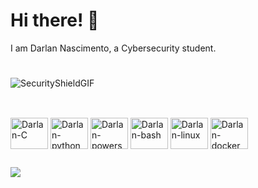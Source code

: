 # Hi there! 🫡
I am Darlan Nascimento, a Cybersecurity student. 
#
![SecurityShieldGIF](https://github.com/zangwclio/zangwclio/assets/104589085/2455a81f-43b9-4fd7-9022-d0cc53bc6820)

##

<div style= "display: inline_block"><br>
<img align="center" alt="Darlan-C" height="50" width="60" src="https://cdn.jsdelivr.net/gh/devicons/devicon@latest/icons/c/c-original.svg" />
<img align="center" alt="Darlan-python" height="50" width="60" src="https://cdn.jsdelivr.net/gh/devicons/devicon@latest/icons/python/python-original.svg" />
<img align="center" alt="Darlan-powershell" height="50" width="60" src="https://cdn.jsdelivr.net/gh/devicons/devicon@latest/icons/powershell/powershell-original.svg" />
<img align="center" alt="Darlan-bash" height="50" width="60" src="https://cdn.jsdelivr.net/gh/devicons/devicon@latest/icons/bash/bash-original.svg" />
<img align="center" alt="Darlan-linux" height="50" width="60" src="https://cdn.jsdelivr.net/gh/devicons/devicon@latest/icons/linux/linux-original.svg" />
<img align="center" alt="Darlan-docker" height="50" width="60" src="https://cdn.jsdelivr.net/gh/devicons/devicon@latest/icons/docker/docker-original.svg" />   
</div>          

##

<div>
  <a href=https://www.linkedin.com/in/darlan-nascimento-356a40232/><img src=https://img.shields.io/badge/LinkedIn-0077B5?style=for-the-badge&logo=linkedin&logoColor=white>
    </a>
</div>


